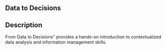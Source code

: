 Data to Decisions
----------------------
<h2>Description</h2>
From Data to Decisions" provides a hands-on introduction to
contextualized data analysis and information management skills.


